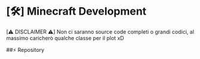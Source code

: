 # [🛠️] Minecraft Development

[⚠ DISCLAIMER ⚠]
Non ci saranno source code completi o grandi codici, al massimo caricherò qualche classe per il plot xD

##⚡ Repository

